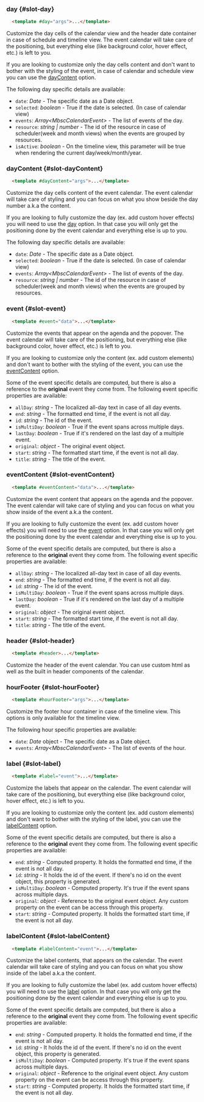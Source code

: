 ### day {#slot-day}

```html
  <template #day="args">...</template>
```

Customize the day cells of the calendar view and the header date container in case of schedule and timeline view.
The event calendar will take care of the positioning, but everything else (like background color, hover effect, etc.)
is left to you.

If you are looking to customize only the day cells content and don&#039;t want to bother with the styling of the event,
in case of calendar and schedule view you can use the [dayContent](#slot-dayContent) option.

The following day specific details are available:
- `date`: _Date_ - The specific date as a Date object.
- `selected`: _boolean_ - True if the date is selected. (In case of calendar view)
- `events`: _Array&lt;MbscCalendarEvent&gt;_ - The list of events of the day.
- `resource`: _string | number_ - The id of the resource in case of scheduler(week and month views)
when the events are grouped by resources.
- `isActive`: _boolean_ - On the timeline view, this parameter will be true when rendering the current day/week/month/year.

### dayContent {#slot-dayContent}

```html
  <template #dayContent="args">...</template>
```

Customize the day cells content of the event calendar. The event calendar will take care of styling and you can focus on
what you show beside the day number a.k.a the content.

If you are looking to fully customize the day (ex. add custom hover effects) you will need to use the
[day](#slot-day) option. In that case you will only get the positioning done by the event calendar and everything
else is up to you.

The following day specific details are available:
 - `date`: _Date_ - The specific date as a Date object.
 - `selected`: _boolean_ - True if the date is selected. (In case of calendar view)
 - `events`: _Array&lt;MbscCalendarEvent&gt;_ - The list of events of the day.
 - `resource`: _string | number_ - The id of the resource in case of scheduler(week and month views)
when the events are grouped by resources.

### event {#slot-event}

```html
  <template #event="data">...</template>
```

Customize the events that appear on the agenda and the popover.
The event calendar will take care of the positioning, but everything else (like background color, hover effect, etc.) is left to you.

If you are looking to customize only the content (ex. add custom elements) and don&#039;t want to bother with the styling of the event,
you can use the [eventContent](#slot-eventContent) option.

Some of the event specific details are computed, but there is also a reference to the **original** event they come from.
The following event specific properties are available:
- `allDay`: _string_ - The localized all-day text in case of all day events.
- `end`: _string_ - The formatted end time, if the event is not all day.
- `id`: _string_ - The id of the event.
- `isMultiDay`: _boolean_ - True if the event spans across multiple days.
- `lastDay`: _boolean_ - True if it&#039;s rendered on the last day of a multiple event.
- `original`: _object_ - The original event object.
- `start`: _string_ - The formatted start time, if the event is not all day.
- `title`: _string_ - The title of the event.

### eventContent {#slot-eventContent}

```html
  <template #eventContent="data">...</template>
```

Customize the event content that appears on the agenda and the popover.
The event calendar will take care of styling and you can focus on what you show inside of the event a.k.a the content.

If you are looking to fully customize the event (ex. add custom hover effects) you will need to use the
[event](#slot-event) option. In that case you will only get the positioning done
by the event calendar and everything else is up to you.

Some of the event specific details are computed, but there is also a reference to the **original** event they come from.
The following event specific properties are available:
- `allDay`: _string_ - The localized all-day text in case of all day events.
- `end`: _string_ - The formatted end time, if the event is not all day.
- `id`: _string_ - The id of the event.
- `isMultiDay`: _boolean_ - True if the event spans across multiple days.
- `lastDay`: _boolean_ - True if it&#039;s rendered on the last day of a multiple event.
- `original`: _object_ - The original event object.
- `start`: _string_ - The formatted start time, if the event is not all day.
- `title`: _string_ - The title of the event.

### header {#slot-header}

```html
  <template #header>...</template>
```

Customize the header of the event calendar.
You can use custom html as well as the built in header components of the calendar.

### hourFooter {#slot-hourFooter}

```html
  <template #hourFooter="args">...</template>
```

Customize the footer hour container in case of the timeline view.
This options is only available for the timeline view.

The following hour specific properties are available:
- `date`: _Date_ object - The specific date as a Date object.
- `events`: _Array&lt;MbscCalendarEvent&gt;_ - The list of events of the hour.

### label {#slot-label}

```html
  <template #label="event">...</template>
```

Customize the labels that appear on the calendar.
The event calendar will take care of the positioning, but everything else (like background color, hover effect, etc.) is left to you.

If you are looking to customize only the content (ex. add custom elements) and
don&#039;t want to bother with the styling of the label, you can use the [labelContent](#slot-labelContent) option.

Some of the event specific details are computed, but there is also a reference to the **original** event they come from.
The following event specific properties are available:
- `end`: _string_ - Computed property. It holds the formatted end time, if the event is not all day.
- `id`: _string_ -  It holds the id of the event. If there&#039;s no id on the event object, this property is generated.
- `isMultiDay`: _boolean_ - Computed property. It&#039;s true if the event spans across multiple days.
- `original`: _object_ -  Reference to the original event object. Any custom property on the event can be access through this property.
- `start`: _string_ - Computed property. It holds the formatted start time, if the event is not all day.

### labelContent {#slot-labelContent}

```html
  <template #labelContent="event">...</template>
```

Customize the label contents, that appears on the calendar.
The event calendar will take care of styling and you can focus on what you show inside of the label a.k.a the content.

If you are looking to fully customize the label (ex. add custom hover effects) you will need to use the
[label](#slot-label) option.
In that case you will only get the positioning done by the event calendar and everything else is up to you.

Some of the event specific details are computed, but there is also a reference to the **original** event they come from.
The following event specific properties are available:
- `end`: _string_ - Computed property. It holds the formatted end time, if the event is not all day.
- `id`: _string_ -  It holds the id of the event. If there&#039;s no id on the event object, this property is generated.
- `isMultiDay`: _boolean_ - Computed property. It&#039;s true if the event spans across multiple days.
- `original`: _object_ -  Reference to the original event object. Any custom property on the event can be access through this property.
- `start`: _string_ - Computed property. It holds the formatted start time, if the event is not all day.
